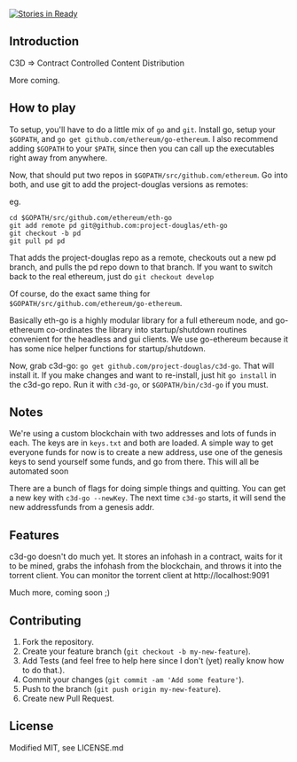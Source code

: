 [![Stories in Ready](https://badge.waffle.io/project-douglas/c3d-go.png?label=ready&title=Ready)](https://waffle.io/project-douglas/c3d-go)

## Introduction

C3D => Contract Controlled Content Distribution

More coming.

## How to play

To setup, you'll have to do a little mix of `go` and `git`.  Install go, setup your `$GOPATH`, and `go get github.com/ethereum/go-ethereum`. I also recommend adding `$GOPATH` to your `$PATH`, since then you can call up the executables right away from anywhere.

Now, that should put two repos in `$GOPATH/src/github.com/ethereum`.  Go into both, and use git to add the project-douglas versions as remotes:

eg.

```
cd $GOPATH/src/github.com/ethereum/eth-go
git add remote pd git@github.com:project-douglas/eth-go
git checkout -b pd
git pull pd pd
```

That adds the project-douglas repo as a remote, checkouts out a new pd branch, and pulls the pd repo down to that branch.  If you want to switch back to the real ethereum, just do `git checkout develop`

Of course, do the exact same thing for `$GOPATH/src/github.com/ethereum/go-ethereum`.

Basically eth-go is a highly modular library for a full ethereum node, and go-ethereum co-ordinates the library into startup/shutdown routines convenient for the headless and gui clients. We use go-ethereum because it has some nice helper functions for startup/shutdown.

Now, grab c3d-go: `go get github.com/project-douglas/c3d-go`. That will install it.  If you make changes and want to re-install, just hit `go install` in the c3d-go repo. Run it with `c3d-go`, or `$GOPATH/bin/c3d-go` if you must.

## Notes

We're using a custom blockchain with two addresses and lots of funds in each.  The keys are in `keys.txt` and both are loaded.  A simple way to get everyone funds for now is to create a new address, use one of the genesis keys to send yourself some funds, and go from there.  This will all be automated soon

There are a bunch of flags for doing simple things and quitting.  You can get a new key with `c3d-go --newKey`.  The next time `c3d-go` starts, it will send the new addressfunds from a genesis addr.


## Features

c3d-go doesn't do much yet.  It stores an infohash in a contract, waits for it to be mined, grabs the infohash from the blockchain, and throws it into the torrent client.  You can monitor the torrent client at http://localhost:9091

Much more, coming soon ;)


## Contributing

1. Fork the repository.
2. Create your feature branch (`git checkout -b my-new-feature`).
3. Add Tests (and feel free to help here since I don't (yet) really know how to do that.).
4. Commit your changes (`git commit -am 'Add some feature'`).
5. Push to the branch (`git push origin my-new-feature`).
6. Create new Pull Request.

## License

Modified MIT, see LICENSE.md
